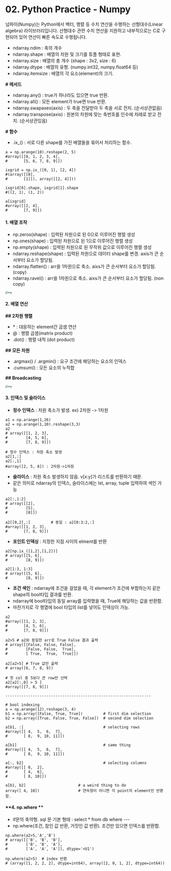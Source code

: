 # 02. Python Practice - Numpy

넘파이(Numpy)는 Python에서 벡터, 행렬 등 수치 연산을 수행하는 선형대수(Linear algebra) 라이브러리입니다. 선형대수 관련 수치 연산을 지원하고 내부적으로는 C로 구현되어 있어 연산이 빠른 속도로 수행됩니다.

 

- ndarray.ndim : 축의 개수
- ndarray.shape : 배열의 차원 및 크기를 튜플 형태로 표현.
- ndarray.size : 배열의 총 개수 (shape : 3x2, size : 6)
- ndarray.dtype : 배열의 유형. (numpy.int32, numpy.float64 등)
- ndarray.itemsize : 배열의 각 요소(element)의 크기.

 

**# 메서드**

- ndarray.any() : true가 하나라도 있으면 true 반환.
- ndarray.all() : 모든 element가 true면 true 반환.
- ndarray.swapaxes(axis) : 두 축을 전달받아 두 축을 서로 전치. (순서상관없음)
- ndarray.transpose(axis) : 원본의 차원에 맞는 축번호를 인수에 차례로 받고 전치. (순서상관있음)

 

**# 함수**

- .ix_() : 서로 다른 shape를 가진 배열들을 묶어서 처리하는 함수.

```
a = np.arange(10).reshape(2, 5)
#array([[0, 1, 2, 3, 4],
#       [5, 6, 7, 8, 9]])

ixgrid = np.ix_([0, 1], [2, 4])
#(array([[0],
#       [1]]), array([[2, 4]]))

ixgrid[0].shape, ixgrid[1].shape
#((2, 1), (1, 2))

a[ixgrid]
#array([[2, 4],
#       [7, 9]])
```

 

#### **1. 배열 조작**

- np.zeros(shape) : 입력된 차원으로 된 0으로 이루어진 행렬 생성
- np.ones(shape) : 입력된 차원으로 된 1으로 이루어진 행렬 생성
- np.empty(shape)  : 입력된 차원으로 된 무작위 값으로 이루어진 행렬 생성
- ndarray.reshape(shape) : 입력된 차원으로 데이터 shape를 변경. axis가 큰 순서부터 요소가 할당됨.
- ndarray.flatten() : arr을 1차원으로 축소. aixs가 큰 순서부터 요소가 할당됨. (copy)
- ndarray.ravel() : arr을 1차원으로 축소. aixs가 큰 순서부터 요소가 할당됨. (non copy)



<img src="https://blog.kakaocdn.net/dn/GdGOe/btrnXZMuuPL/fRQkpHr6caPW1UR4YHFYZ1/img.png" alt="img" style="zoom: 50%;" />



#### **2. 배열 연산**

 

**## 2차원 행렬**

- \* : 대응하는 element간 곱셈 연산
- @ : 행렬 곱셈(matrix product)
- .dot() : 행렬 내적 (dot product)

**## 모든 차원**

- .argmax() / .argmin() : 요구 조건에 해당하는 요소의 인덱스
- .cumsum() : 모든 요소의 누적합

**## Broadcasting**



<img src="https://blog.kakaocdn.net/dn/pKIop/btrn6G438MY/iGgXwhZkpAiFTl3kwjiNX0/img.jpg" alt="img" style="zoom:50%;" />



 

 

#### **3. 인덱스 및 슬라이스**

- **정수 인덱스** : 차원 축소가 발생. ex) 2차원 -> 1차원

```
a1 = np.arange(1,26)
a2 = np.arange(1,10).reshape(3,3)
a2
# array([[1, 2, 3],
#        [4, 5, 6],
#        [7, 8, 9]])

# 정수 인덱스 : 차원 축소 발생
a2[1,:]
a2[:,1]
#array([2, 5, 8]) : 2차원->1차원
```

 

 

- **슬라이스** : 차원 축소 발생하지 않음. v[x:y]가 리스트를 반환하기 때문.
- 같은 의미로 ndarray의 인덱스, 슬라이스에는 lst, array, tuple 입력하여 색인 가능

```
a2[:,1:2]
# array([[2],
#        [5],
#        [8]])

a2[[0,2],:] 		# 동일 : a2[0:3:2,:]
#array([[1, 2, 3],
#       [7, 8, 9]])
```

 

- **포인트 인덱싱** : 지정한 지점 사이의 elment를 반환

```
a2[np.ix_([1,2],[1,2])]
# array([[5, 6],
#        [8, 9]])

a2[1:3, 1:3]
# array([[5, 6],
#        [8, 9]])
```

 

- **조건 색인** : ndarray에 조건을 걸었을 때, 각 element가 조건에 부합하는지 같은 shape의 bool타입 결과를 반환.
- ndarray에 bool타입의 동일 array를 입력했을 때, True에 해당하는 값을 반환함.
- 마찬가지로 각 행열에 bool 타입의 list를 넣어도 인덱싱이 가능.

```
a2
#array([[1, 2, 3],
#       [4, 5, 6],
#       [7, 8, 9]])
       
a2>5 # a2와 동일한 arr로 True False 결과 출력
# array([[False, False, False],
#        [False, False,  True],
#        [ True,  True,  True]])

a2[a2>5] # True 값만 출력
# array([6, 7, 8, 9])

# 첫 col 중 5보다 큰 row만 선택
a2[a2[:,0] > 5 ]
#array([[7, 8, 9]])

----------------------------------------------------------------

# bool indexing
a = np.arange(12).reshape(3, 4)
b1 = np.array([False, True, True])         # first dim selection
b2 = np.array([True, False, True, False])  # second dim selection

a[b1, :]                                   # selecting rows
#array([[ 4,  5,  6,  7],
#       [ 8,  9, 10, 11]])

a[b1]                                      # same thing
#array([[ 4,  5,  6,  7],
#       [ 8,  9, 10, 11]])

a[:, b2]                                   # selecting columns
#array([[ 0,  2],
#       [ 4,  6],
#       [ 8, 10]])

a[b1, b2]                       # a weird thing to do
array([ 4, 10])                 # 연속형이 아니면 각 point의 element만 반환함.
```

 

#### **4. np.where **

- if문의 축약형. sql 문 기본 형태 : select * from db where ---
- np.where(조건, 참인 값 반환, 거짓인 값 반환). 조건만 있으면 인덱스를 반환함.

```
np.where(a2>5,'A','B')
# array([['B', 'B', 'B'],
#        ['B', 'B', 'A'],
#        ['A', 'A', 'A']], dtype='<U1')

np.where(a2>5)  # index 반환
# (array([1, 2, 2, 2], dtype=int64), array([2, 0, 1, 2], dtype=int64))
```
